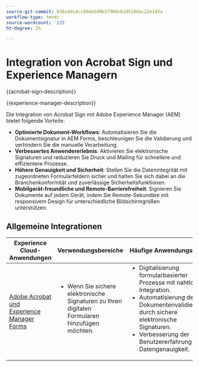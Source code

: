 ```yaml
---
source-git-commit: 838a4dc4cc89da5d9b3798dc62d518dac22e1d3a
workflow-type: tm+mt
source-wordcount: '135'
ht-degree: 2%

---
```



# Integration von Acrobat Sign und Experience Managern

{{acrobat-sign-description}}

{{experience-manager-description}}

Die Integration von Acrobat Sign mit Adobe Experience Manager (AEM) bietet folgende Vorteile:

+ **Optimierte Dokument-Workflows**: Automatisieren Sie die Dokumentsignatur in AEM Forms, beschleunigen Sie die Validierung und verhindern Sie die manuelle Verarbeitung.
+ **Verbessertes Anwendererlebnis**: Aktivieren Sie elektronische Signaturen und reduzieren Sie Druck und Mailing für schnellere und effizientere Prozesse.
+ **Höhere Genauigkeit und Sicherheit**: Stellen Sie die Datenintegrität mit zugeordneten Formularfeldern sicher und halten Sie sich dabei an die Branchenkonformität und zuverlässige Sicherheitsfunktionen.
+ **Mobilgerät-freundliche und Remote-Barrierefreiheit**: Signieren Sie Dokumente auf jedem Gerät, indem Sie Remote-Sekundäre mit responsivem Design für unterschiedliche Bildschirmgrößen unterstützen.

## Allgemeine Integrationen

<table>
    <thead>
        <tr>
            <th>Experience Cloud-Anwendungen</th>
            <th>Verwendungsbereiche</th>
            <th>Häufige Anwendungsfälle</th>
        </tr>
    </thead>
    <tbody>
        <tr>
            <td>
                <a href="/docs/experience-manager-learn/forms/forms-and-sign/introduction.html" target="_blank" rel="referrer">Adobe Acrobat und Experience Manager Forms</a>
            </td>
            <td>
                <ul style="margin-top: 0;">
                    <li>Wenn Sie sichere elektronische Signaturen zu Ihren digitalen Formularen hinzufügen möchten.</li>
                </ul>
            </td>
            <td>
                <ul style="margin-top: 0;">
                    <li>Digitalisierung formularbasierter Prozesse mit nahtloser Integration.</li>
                    <li>Automatisierung der Dokumentenvalidierung durch sichere elektronische Signaturen.</li>
                    <li>Verbesserung der Benutzererfahrung und Datengenauigkeit.</li>
                </ul>
            </td>
        </tr>
    </tbody>
</table>
